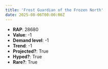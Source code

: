 ```yaml
---
title: 'Frost Guardian of the Frozen North'
date: 2025-08-06T00:00:00Z
---
```

- **RAP**: 28680
- **Value**: -1
- **Demand level**: -1
- **Trend**: -1
- **Projected?**: True
- **Hyped?**: True
- **Rare?**: True
